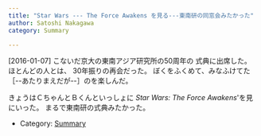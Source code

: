 ```yaml
---
title: "Star Wars --- The Force Awakens を見る---東南研の同窓会みたかった"
author: Satoshi Nakagawa
category: Summary

---
```


[2016-01-07]  こないだ京大の東南アジア研究所の50周年の
式典に出席した。
ほとんどの人とは、
30年振りの再会だった。
ぼくをふくめて、みなふけてた
［--あたりまえだが--］のを楽しんだ。

 きょうはＣちゃんとＢくんといっしょに
_Star Wars: The Force Awakens_'を見にいった。
まるで東南研の式典みたかった。

- Category: [Summary](categories.html#Summary)

